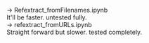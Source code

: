 -> Refextract_fromFilenames.ipynb  
It'll be faster. untested fully.  
-> refextract_fromURLs.ipynb  
Straight forward but slower. tested completely.  
